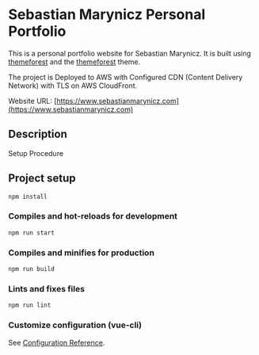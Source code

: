 # Sebastian Marynicz Personal Portfolio 

This is a personal portfolio website for Sebastian Marynicz. It is built using [themeforest](https://themeforest.net/) and the [themeforest](https://themeforest.net/item/nairo-react-personal-portfolio-template/33404455) theme.

The project is Deployed to AWS with Configured CDN (Content Delivery Network) with TLS on AWS CloudFront. 

Website URL: [https://www.sebastianmarynicz.com](https://www.sebastianmarynicz.com)



## Description

Setup Procedure

## Project setup

```
npm install
```

### Compiles and hot-reloads for development

```
npm run start
```

### Compiles and minifies for production

```
npm run build
```

### Lints and fixes files

```
npm run lint
```

### Customize configuration (vue-cli)

See [Configuration Reference](https://cli.vuejs.org/config/).
